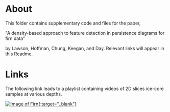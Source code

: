 # About
This folder contains supplementary code and files for the paper,

"A density-based approach to feature detection in persistence diagrams for firn data” 

by Lawson, Hoffman, Chung, Keegan, and Day. Relevant links will appear in this Readme.


# Links
The following link leads to a playlist containing videos of 2D slices ice-core samples at various depths. 

[![Image of Firn](https://img.youtube.com/vi/x9HCi9sV2AA/0.jpg){:target="_blank"}](https://youtube.com/playlist?list=PLYL5rxiRGTALZZ1m6efvOeYTxyR4HadDo)
